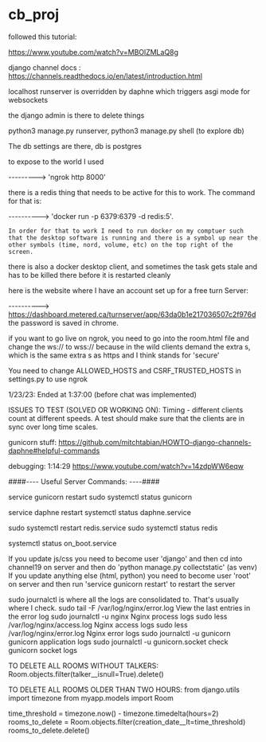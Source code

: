 # cb_proj
followed this tutorial: 

https://www.youtube.com/watch?v=MBOlZMLaQ8g

django channel docs : https://channels.readthedocs.io/en/latest/introduction.html 

localhost runserver is overridden by daphne which triggers asgi mode for websockets

the django admin is there to delete things

python3 manage.py runserver, python3 manage.py shell (to explore db) 

The db settings are there, db is postgres 

to expose to the world I used 

---------> 'ngrok http 8000'

there is a redis thing that needs to be active for this to work. The command for that is:


----------> 'docker run -p 6379:6379 -d redis:5'. 
 
    In order for that to work I need to run docker on my comptuer such that the desktop software is running and there is a symbol up near the other symbols (time, nord, volume, etc) on the top right of the screen. 

there is also a docker desktop client, and sometimes the task gets stale and has to be killed there before it is restarted cleanly 

here is the website where I have an account set up for a free turn Server: 

----------> https://dashboard.metered.ca/turnserver/app/63da0b1e217036507c2f976d the password is saved in chrome. 

if you want to go live on ngrok, you need to go into the room.html file and change the ws:// to wss:// because in the wild clients demand the extra s, which is the same extra s as https and I think stands for 'secure' 

You need to change ALLOWED_HOSTS and CSRF_TRUSTED_HOSTS in settings.py to use ngrok

1/23/23:
Ended at 1:37:00 (before chat was implemented)



ISSUES TO TEST (SOLVED OR WORKING ON):
Timing - different clients count at different speeds. A test should make sure that the clients are in sync over long time scales. 


gunicorn stuff: 
https://github.com/mitchtabian/HOWTO-django-channels-daphne#helpful-commands


debugging: 1:14:29
https://www.youtube.com/watch?v=14zdpWW6eqw


####---- Useful Server Commands: ----####

service gunicorn restart
sudo systemctl status gunicorn

service daphne restart
systemctl status daphne.service

sudo systemctl restart redis.service
sudo systemctl status redis

systemctl status on_boot.service

If you update js/css you need to become user 'django' and then cd into channel19 on server and then do 'python manage.py collectstatic' (as venv)
If you update anything else (html, python) you need to become user 'root' on server and then run 'service gunicorn restart' to restart the server 


sudo journalctl is where all the logs are consolidated to. That's usually where I check.
sudo tail -F /var/log/nginx/error.log View the last entries in the error log
sudo journalctl -u nginx Nginx process logs
sudo less /var/log/nginx/access.log Nginx access logs
sudo less /var/log/nginx/error.log Nginx error logs
sudo journalctl -u gunicorn gunicorn application logs
sudo journalctl -u gunicorn.socket check gunicorn socket logs


TO DELETE ALL ROOMS WITHOUT TALKERS:
Room.objects.filter(talker__isnull=True).delete()



TO DELETE ALL ROOMS OLDER THAN TWO HOURS: 
from django.utils import timezone
from myapp.models import Room

time_threshold = timezone.now() - timezone.timedelta(hours=2)
rooms_to_delete = Room.objects.filter(creation_date__lt=time_threshold)
rooms_to_delete.delete()

